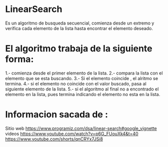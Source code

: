 # LinearSearch 
Es un algoritmo de busqueda secuencial, comienza desde un extremo y
verifica cada elemento de la lista hasta encontrar el elemento deseado.

# El algoritmo trabaja de la siguiente forma:

1.- comienza  desde el primer elemento de la lista.
2.- compara la lista con el elemento  que se esta buscando.
3.- Si el elemento coincide , el alritmo se termina.
4.- si el elemento no coincide con el valor buscado, pasa al siguiente elemento de la lista.
5.- si el algoritmo al final  no a encontrado el elemento en la lista, pues termina indicando el elemento no esta en la lista.

# Informacion sacada de :
Sitio web
https://www.programiz.com/dsa/linear-search#google_vignette
videos 
https://www.youtube.com/watch?v=p6G_FUouXk4&t=40
https://www.youtube.com/shorts/qnCRYx7JSi8




 






